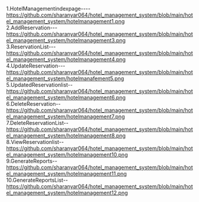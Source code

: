 1.HotelManagementindexpage----https://github.com/sharanyar064/hotel_management_system/blob/main/hotel_management_system/hotelmanagement1.png  
2.AddReservation---https://github.com/sharanyar064/hotel_management_system/blob/main/hotel_management_system/hotelmanagement3.png  
3.ReservationList---https://github.com/sharanyar064/hotel_management_system/blob/main/hotel_management_system/hotelmanagement4.png  
4.UpdateReservation---https://github.com/sharanyar064/hotel_management_system/blob/main/hotel_management_system/hotelmanafement5.png   
5.UpdatedReservationlist--https://github.com/sharanyar064/hotel_management_system/blob/main/hotel_management_system/hotelmanagement6.png  
6.DeleteReservation--https://github.com/sharanyar064/hotel_management_system/blob/main/hotel_management_system/hotelmanagement7.png  
7.DeleteReservationList--https://github.com/sharanyar064/hotel_management_system/blob/main/hotel_management_system/hotelmanagement8.png  
8.ViewReservationlist--https://github.com/sharanyar064/hotel_management_system/blob/main/hotel_management_system/hotelmanagement10.png  
9.GenerateReports--https://github.com/sharanyar064/hotel_management_system/blob/main/hotel_management_system/hotelmanagement11.png  
10.GenerateReportsList--https://github.com/sharanyar064/hotel_management_system/blob/main/hotel_management_system/hotelmanagement12.png  
